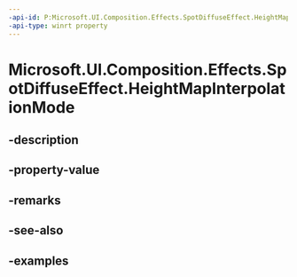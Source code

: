 ```yaml
---
-api-id: P:Microsoft.UI.Composition.Effects.SpotDiffuseEffect.HeightMapInterpolationMode
-api-type: winrt property
---
```


# Microsoft.UI.Composition.Effects.SpotDiffuseEffect.HeightMapInterpolationMode

<!--
public Microsoft.UI.Composition.Effects.CanvasImageInterpolation HeightMapInterpolationMode { get; set; }
-->


## -description

## -property-value

## -remarks

## -see-also

## -examples



